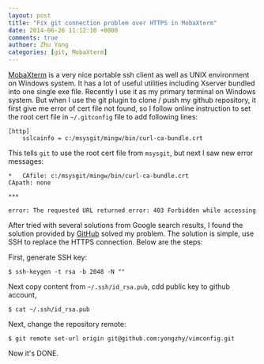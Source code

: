 ```yaml
---
layout: post
title: "Fix git connection problem over HTTPS in MobaXterm"
date: 2014-06-26 11:12:10 +0800
comments: true
authoer: Zhu Yong
categories: [git, MobaXterm]
---
```


[MobaXterm](http://mobaxterm.mobatek.net/) is a very nice portable ssh client as well as UNIX environment on Windows system. It has a lot of useful utilities including Xserver bundled into one single exe file. Recently I use it as my primary terminal on Windows system. But when I use the git plugin to clone / push my github repository, it first give me error of cert file not found, so I follow online instruction to set the root cert file in `~/.gitconfig` file to add following lines:

	[http]
		sslcainfo = c:/msysgit/mingw/bin/curl-ca-bundle.crt

This tells `git` to use the root cert file from `msysgit`, but next I saw new error messages:

    *   CAfile: c:/msysgit/mingw/bin/curl-ca-bundle.crt
    CApath: none

    ***
    
    error: The requested URL returned error: 403 Forbidden while accessing 

After tried with several solutions from Google search results, I found the solution provided by [GitHub](https://help.github.com/articles/generating-ssh-keys) solved my problem. The solution is simple, use SSH to replace the HTTPS connection. Below are the steps:

First, generate SSH key:

    $ ssh-keygen -t rsa -b 2048 -N ""

Next copy content from `~/.ssh/id_rsa.pub`, cdd public key to github account, 

    $ cat ~/.ssh/id_rsa.pub

Next, change the repository remote:

    $ git remote set-url origin git@github.com:yongzhy/vimconfig.git

Now it's DONE. 

